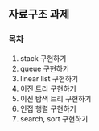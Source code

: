 ## 자료구조 과제

### 목차

1. stack 구현하기
2. queue 구현하기
3. linear list 구현하기
4. 이진 트리 구현하기
5. 이진 탐색 트리 구현하기
6. 인접 행렬 구현하기
7. search, sort 구현하기
